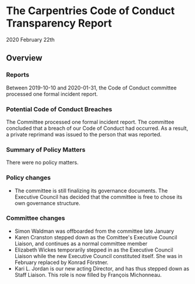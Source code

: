 # The Carpentries Code of Conduct Transparency Report

2020 February 22th
## Overview

### Reports
Between 2019-10-10 and 2020-01-31, the Code of Conduct committee processed one formal incident report. 

### Potential Code of Conduct Breaches
The Committee processed one formal incident report. The committee concluded that a breach of our 
Code of Conduct had occurred. As a result, a private reprimand was issued to the person that was reported.

### Summary of Policy Matters
There were no policy matters.

### Policy changes

* The committee is still finalizing its governance documents. The Executive Council has decided that
the committee is free to chose its own governance structure. 
 
### Committee changes

* Simon Waldman was offboarded from the committee late January
* Karen Cranston stepped down as the Comittee's Executive Council Liaison, and continues as a normal committee member
* Elizabeth Wickes temporarily stepped in as the Executive Council Liaison while the new Executive Council constituted itself. She was in February replaced by Konrad Förstner.
* Kari L. Jordan is our new acting Director, and has thus stepped down as Staff Liaison. This role is now filled by François Michonneau. 
